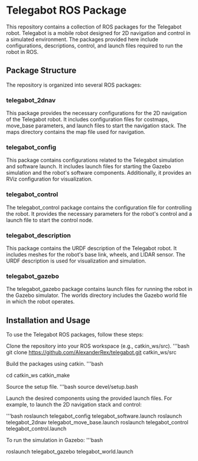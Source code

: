# Telegabot ROS Package
This repository contains a collection of ROS packages for the Telegabot robot. Telegabot is a mobile robot designed for 2D navigation and control in a simulated environment. The packages provided here include configurations, descriptions, control, and launch files required to run the robot in ROS.

## Package Structure
The repository is organized into several ROS packages:

### telegabot_2dnav
This package provides the necessary configurations for the 2D navigation of the Telegabot robot. It includes configuration files for costmaps, move_base parameters, and launch files to start the navigation stack. The maps directory contains the map file used for navigation.

### telegabot_config
This package contains configurations related to the Telegabot simulation and software launch. It includes launch files for starting the Gazebo simulation and the robot's software components. Additionally, it provides an RViz configuration for visualization.

### telegabot_control
The telegabot_control package contains the configuration file for controlling the robot. It provides the necessary parameters for the robot's control and a launch file to start the control node.

### telegabot_description
This package contains the URDF description of the Telegabot robot. It includes meshes for the robot's base link, wheels, and LIDAR sensor. The URDF description is used for visualization and simulation.

### telegabot_gazebo
The telegabot_gazebo package contains launch files for running the robot in the Gazebo simulator. The worlds directory includes the Gazebo world file in which the robot operates.

## Installation and Usage
To use the Telegabot ROS packages, follow these steps:

Clone the repository into your ROS workspace (e.g., catkin_ws/src).
'''bash
git clone https://github.com/AlexanderRex/telegabot.git catkin_ws/src

Build the packages using catkin.
'''bash

cd catkin_ws
catkin_make

Source the setup file.
'''bash
source devel/setup.bash

Launch the desired components using the provided launch files. For example, to launch the 2D navigation stack and control:

'''bash
roslaunch telegabot_config telegabot_software.launch
roslaunch telegabot_2dnav telegabot_move_base.launch
roslaunch telegabot_control telegabot_control.launch

To run the simulation in Gazebo:
'''bash

roslaunch telegabot_gazebo telegabot_world.launch
